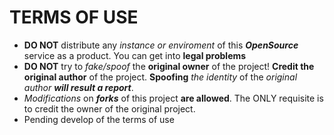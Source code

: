 # TERMS OF USE
+ **DO NOT** distribute any *instance or enviroment* of this ***OpenSource*** service as a product. You can get into **legal problems**
+ **DO NOT** try to *fake/spoof* the **original owner** of the project! **Credit the original author** of the project. **Spoofing** *the identity* of the *original author **will result a report***.
+ *Modifications* on ***forks*** of this project **are allowed**. The ONLY requisite is to credit the owner of the original project.
+ Pending develop of the terms of use
